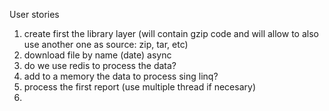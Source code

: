 ﻿User stories

1. create first the library layer (will contain gzip code and will allow to also use another one as source: zip, tar, etc)
2. download file by name (date) async
3. do we use redis to process the data?
4. add to a memory the data to process sing linq?
3. process the first report (use multiple thread if necesary)
4. 